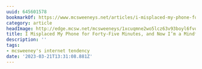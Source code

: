 ```yaml
---
uuid: 645601578
bookmarkOf: https://www.mcsweeneys.net/articles/i-misplaced-my-phone-for-forty-five-minutes-and-now-im-a-mindfulness-expert
category: article
headImage: http://edge.mcsw.net/mcsweeneys/1xcuqmne2wo5lcz63v93boyl6fvo
title: I Misplaced My Phone for Forty-Five Minutes, and Now I’m a Mindfulness Expert
description: ''
tags:
- mcsweeney's internet tendency
date: '2023-03-21T13:31:08.881Z'
---
```



